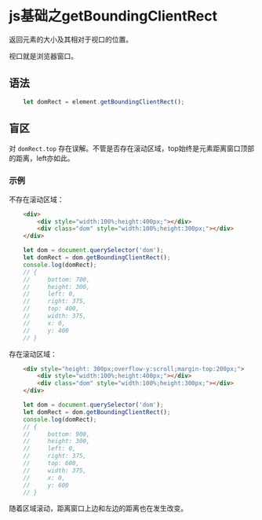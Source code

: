# js基础之getBoundingClientRect

返回元素的大小及其相对于视口的位置。

视口就是浏览器窗口。

## 语法

```js
    let domRect = element.getBoundingClientRect();
```

## 盲区

对 `domRect.top` 存在误解。不管是否存在滚动区域，top始终是元素距离窗口顶部的距离，left亦如此。

### 示例

不存在滚动区域：

```html
    <div>
        <div style="width:100%;height:400px;"></div>
        <div class="dom" style="width:100%;height:300px;"></div>
    </div>
```
```js
    let dom = document.querySelector('dom');
    let domRect = dom.getBoundingClientRect();
    console.log(domRect);
    // {
    //     bottom: 700,
    //     height: 300,
    //     left: 0,
    //     right: 375,
    //     top: 400,
    //     width: 375,
    //     x: 0,
    //     y: 400
    // }
```

存在滚动区域：

```html
    <div style="height: 300px;overflow-y:scroll;margin-top:200px;">
        <div style="width:100%;height:400px;"></div>
        <div class="dom" style="width:100%;height:300px;"></div>
    </div>
```
```js
    let dom = document.querySelector('dom');
    let domRect = dom.getBoundingClientRect();
    console.log(domRect);
    // {
    //     bottom: 900,
    //     height: 300,
    //     left: 0,
    //     right: 375,
    //     top: 600,
    //     width: 375,
    //     x: 0,
    //     y: 600
    // }
```
随着区域滚动，距离窗口上边和左边的距离也在发生改变。